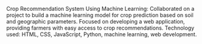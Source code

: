 Crop Recommendation System Using Machine Learning: Collaborated on a project to build a machine learning model for crop prediction based on soil and geographic parameters. Focused on developing a web application, providing farmers with easy access to crop recommendations.
Technology used: HTML, CSS, JavaScript, Python, machine learning, web development.
